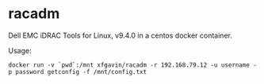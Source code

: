 # racadm

Dell EMC iDRAC Tools for Linux, v9.4.0 in a centos docker container.

Usage:

```
docker run -v `pwd`:/mnt xfgavin/racadm -r 192.168.79.12 -u username -p password getconfig -f /mnt/config.txt
```
